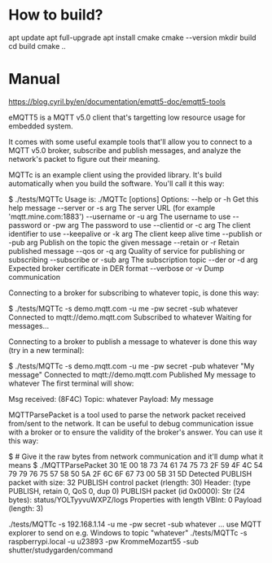 # How to build?

apt update
apt full-upgrade
apt install cmake
cmake --version
mkdir build
cd build
cmake ..

# Manual

https://blog.cyril.by/en/documentation/emqtt5-doc/emqtt5-tools

eMQTT5 is a MQTT v5.0 client that's targetting low resource usage for embedded system.

It comes with some useful example tools that'll allow you to connect to a MQTT v5.0 broker, subscribe and publish messages, and analyze the network's packet to figure out their meaning.

MQTTc is an example client using the provided library. It's build automatically when you build the software. You'll call it this way:

$ ./tests/MQTTc
Usage is: ./MQTTc [options]
Options:
    --help or -h            Get this help message
    --server or -s arg          The server URL (for example 'mqtt.mine.com:1883')
    --username or -u arg            The username to use
    --password or -pw arg           The password to use
    --clientid or -c arg            The client identifier to use
    --keepalive or -k arg           The client keep alive time
    --publish or -pub arg           Publish on the topic the given message
    --retain or -r          Retain published message
    --qos or -q arg         Quality of service for publishing or subscribing
    --subscribe or -sub arg         The subscription topic
    --der or -d arg         Expected broker certificate in DER format
    --verbose or -v         Dump communication

Connecting to a broker for subscribing to whatever topic, is done this way:

$ ./tests/MQTTc -s demo.mqtt.com -u me -pw secret -sub whatever
Connected to mqtt://demo.mqtt.com
Subscribed to whatever
Waiting for messages...

Connecting to a broker to publish a message to whatever is done this way (try in a new terminal):

$ ./tests/MQTTc -s demo.mqtt.com -u me -pw secret -pub whatever "My message"
Connected to mqtt://demo.mqtt.com
Published My message to whatever
The first terminal will show:

Msg received: (8F4C)
  Topic: whatever
  Payload: My message

MQTTParsePacket is a tool used to parse the network packet received from/sent to the network. It can be useful to debug communication issue with a broker or to ensure the validity of the broker's answer. You can use it this way:

$ # Give it the raw bytes from network communication and it'll dump what it means
$ ./MQTTParsePacket 30 1E 00 18 73 74 61 74 75 73 2F 59 4F 4C 54 79 79 76 75 57 58 50 5A 2F 6C 6F 67 73 00 5B 31 5D
Detected PUBLISH packet
with size: 32
PUBLISH control packet (rlength: 30)
  Header: (type PUBLISH, retain 0, QoS 0, dup 0)
  PUBLISH packet (id 0x0000): Str (24 bytes): status/YOLTyyvuWXPZ/logs
  Properties with length VBInt: 0
  Payload (length: 3)


./tests/MQTTc -s 192.168.1.14 -u me -pw secret -sub whatever
... use MQTT explorer to send on e.g. Windows to topic "whatever"
./tests/MQTTc -s raspberrypi.local -u u23893 -pw KrommeMozart55 -sub shutter/studygarden/command
